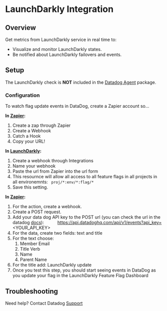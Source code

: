 # LaunchDarkly Integration

## Overview

Get metrics from LaunchDarkly service in real time to:
* Visualize and monitor LaunchDarkly states.
* Be notified about LaunchDarkly failovers and events.

## Setup

The LaunchDarkly check is **NOT** included in the [Datadog Agent](https://app.datadoghq.com/account/settings#agent) package.

### Configuration
To watch flag update events in DataDog, create a Zapier account so...

**In [Zapier](https://zapier.com/):**
1) Create a zap through Zapier
2) Create a Webhook
3) Catch a Hook 
4) Copy your URL!

**In [LaunchDarkly](https://launchdarkly.com/):**
1) Create a webhook through Integrations 
2) Name your webhook
3) Paste the url from Zapier into the url form
4) This resournce will allow all access to all feature flags in all projects in all environemnts:
                     ``` proj/*:env/*:flag/*```
5) Save this setting.

**In [Zapier](https://zapier.com/):**
1) For the action, create a webhook.
2) Create a POST request.
3) Add your data dog API key to the POST url (you can check the url in the datadog [docs](https://docs.datadoghq.com/api/?lang=bash#post-an-event)): 
&nbsp;&nbsp;&nbsp;&nbsp;&nbsp;&nbsp;&nbsp;&nbsp;&nbsp;&nbsp;https://api.datadoghq.com/api/v1/events?api_key=<YOUR_API_KEY>
4) For the data, create two fields: text and title
5) For the text choose: 
    1) Member Email
    2) Title Verb
    3) Name
    4) Parent Name
6) For the title add: LaunchDarkly <Kind> update
7) Once you test this step, you should start seeing events in DataDog as you update your flag in the LaunchDarkly Feature Flag Dashboard

## Troubleshooting
Need help? Contact Datadog [Support](https://docs.datadoghq.com/help/)
